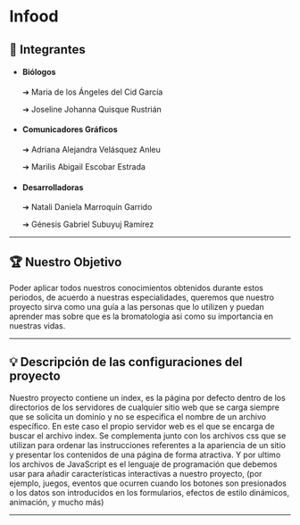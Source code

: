 # Infood

## 👤 Integrantes

- #### Biólogos

	➔ Maria de los Ángeles del Cid García

	➔ Joseline Johanna Quisque Rustrián 

- ####  Comunicadores Gráficos

	➔ Adriana Alejandra Velásquez Anleu

	➔ Marilis Abigail Escobar Estrada


- #### Desarrolladoras

	➔ Natali Daniela Marroquín Garrido

	➔ Génesis Gabriel Subuyuj Ramírez



------------




## 🏆  Nuestro Objetivo


Poder aplicar todos nuestros conocimientos obtenidos durante estos periodos, de acuerdo a nuestras especialidades, queremos que nuestro proyecto sirva como una guía a las personas que lo utilizen y puedan aprender mas sobre que es la bromatologia asi como su importancia en nuestras vidas.



------------




## 💡 Descripción de las configuraciones del proyecto


Nuestro proyecto contiene un index, es la página por defecto dentro de los directorios de los servidores de cualquier sitio web que se carga siempre que se solicita un dominio y no se especifica el nombre de un archivo específico. En este caso el propio servidor web es el que se encarga de buscar el archivo index. Se complementa junto con los archivos css que se utilizan para ordenar las instrucciones referentes a la apariencia de un sitio y presentar los contenidos de una página de forma atractiva. Y por ultimo los archivos de JavaScript es el lenguaje de programación que debemos usar para añadir características interactivas a nuestro proyecto, (por ejemplo, juegos, eventos que ocurren cuando los botones son presionados o los datos son introducidos en los formularios, efectos de estilo dinámicos, animación, y mucho más)



------------
